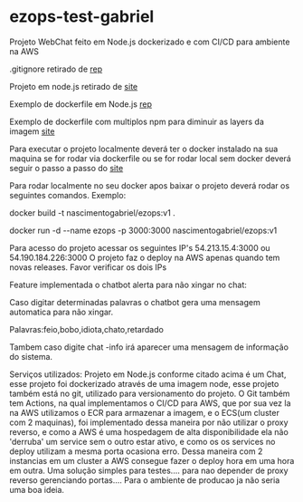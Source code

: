 # ezops-test-gabriel
Projeto WebChat feito em Node.js dockerizado e com CI/CD para ambiente na AWS


.gitignore retirado de [rep](https://github.com/github/gitignore/blob/master/Node.gitignore)

Projeto em node.js retirado de [site](https://betterprogramming.pub/simple-chat-application-in-node-js-using-express-mongoose-and-socket-io-ee62d94f5804)

Exemplo de dockerfile em Node.js [rep](https://github.com/BretFisher/node-docker-good-defaults/blob/main/Dockerfile)

Exemplo de dockerfile com multiplos npm para diminuir as layers da imagem [site](https://codefresh.io/docker-tutorial/node_docker_multistage/)


Para executar o projeto localmente deverá ter o docker instalado na sua maquina se for rodar via dockerfile ou se for rodar local sem docker deverá seguir o passo a passo do [site](https://betterprogramming.pub/simple-chat-application-in-node-js-using-express-mongoose-and-socket-io-ee62d94f5804)

Para rodar localmente no seu docker apos baixar o projeto deverá rodar os seguintes comandos.
Exemplo:

docker build -t nascimentogabriel/ezops:v1 .

docker run -d --name ezops -p 3000:3000 nascimentogabriel/ezops:v1 


Para acesso do projeto acessar os seguintes IP's 54.213.15.4:3000 ou 54.190.184.226:3000 O projeto faz o deploy na AWS apenas quando tem novas releases. Favor verificar os dois IPs

Feature implementada o chatbot alerta para não xingar no chat:

Caso digitar determinadas palavras o chatbot gera uma mensagem automatica para não xingar.

Palavras:feio,bobo,idiota,chato,retardado

Tambem caso digite chat -info irá aparecer uma mensagem de informação do sistema.


Serviços utilizados:
Projeto em Node.js conforme citado acima é um Chat, esse projeto foi dockerizado através de uma imagem node, esse projeto também está no git, utilizado para versionamento do projeto. O Git também tem Actions, na qual implementamos o CI/CD para AWS, que por sua vez la na AWS utilizamos o ECR para armazenar a imagem, e o ECS(um cluster com 2 maquinas), foi implementado dessa maneira por não utilizar o proxy reverso, e como a AWS é uma hospedagem de alta disponibilidade ela não 'derruba' um service sem o outro estar ativo, e como os os services no deploy utilizam a mesma porta ocasiona erro. Dessa maneira com 2 instancias em um cluster a AWS consegue fazer o deploy hora em uma hora em outra. Uma solução simples para testes.... para nao depender de proxy reverso gerenciando portas.... Para o ambiente de producao ja não seria uma boa ideia.
